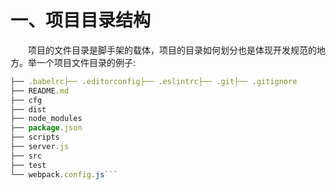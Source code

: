 # 一、项目目录结构
&emsp;&emsp;项目的文件目录是脚手架的载体，项目的目录如何划分也是体现开发规范的地方。举一个项目文件目录的例子:

```javascript
├── .babelrc├── .editorconfig├── .eslintrc├── .git├── .gitignore
├── README.md
├── cfg
├── dist
├── node_modules
├── package.json
├── scripts
├── server.js
├── src
├── test
└── webpack.config.js```